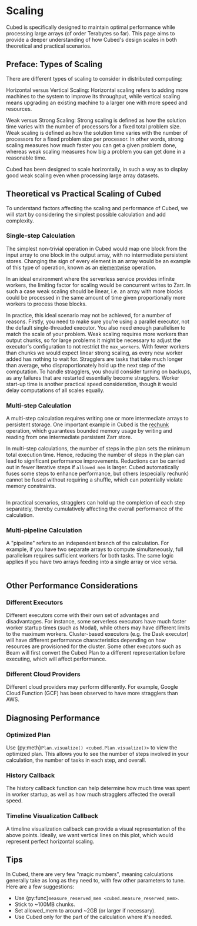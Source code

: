 # Scaling

Cubed is specifically designed to maintain optimal performance while processing large arrays (of order Terabytes so far).
This page aims to provide a deeper understanding of how Cubed's design scales in both theoretical and practical scenarios.

## Preface: Types of Scaling

There are different types of scaling to consider in distributed computing:

Horizontal versus Vertical Scaling: Horizontal scaling refers to adding more machines to the system to improve its throughput, while vertical scaling means upgrading an existing machine to a larger one with more speed and resources.

Weak versus Strong Scaling: Strong scaling is defined as how the solution time varies with the number of processors for a fixed total problem size.
Weak scaling is defined as how the solution time varies with the number of processors for a fixed problem size per processor.
In other words, strong scaling measures how much faster you can get a given problem done, whereas weak scaling measures how big a problem you can get done in a reasonable time.

Cubed has been designed to scale horizontally, in such a way as to display good weak scaling even when processing large array datasets.


## Theoretical vs Practical Scaling of Cubed

To understand factors affecting the scaling and performance of Cubed, we will start by considering the simplest possible calculation and add complexity.

### Single-step Calculation

The  simplest non-trivial operation in Cubed would map one block from the input array to one block in the output array, with no intermediate persistent stores.
Changing the sign of every element in an array would be an example of this type of operation, known as an [elementwise](Operations/elemwise) operation.

In an ideal environment where the serverless service provides infinite workers, the limiting factor for scaling would be concurrent writes to Zarr.
In such a case weak scaling should be linear, i.e. an array with more blocks could be processed in the same amount of time given proportionally more workers to process those blocks.

In practice, this ideal scenario may not be achieved, for a number of reasons.
Firstly, you need to make sure you're using a parallel executor, not the default single-threaded executor.
You also need enough parallelism to match the scale of your problem.
Weak scaling requires more workers than output chunks, so for large problems it might be necessary to adjust the executor's configuration to not restrict the ``max_workers``.
With fewer workers than chunks we would expect linear strong scaling, as every new worker added has nothing to wait for.
Stragglers are tasks that take much longer than average, who disproportionately hold up the next step of the computation.
To handle stragglers, you should consider turning on backups, as any failures that are restarted essentially become stragglers.
Worker start-up time is another practical speed consideration, though it would delay computations of all scales equally.

### Multi-step Calculation

A multi-step calculation requires writing one or more intermediate arrays to persistent storage.
One important example in Cubed is the [rechunk](Operations/rechunk) operation, which guarantees bounded memory usage by writing and reading from one intermediate persistent Zarr store.

In multi-step calculations, the number of steps in the plan sets the minimum total execution time.
Hence, reducing the number of steps in the plan can lead to significant performance improvements.
Reductions can be carried out in fewer iterative steps if ``allowed_mem`` is larger.
Cubed automatically fuses some steps to enhance performance, but others (especially rechunk) cannot be fused without requiring a shuffle, which can potentially violate memory constraints.

```{note} In theory multiple blockwise operations can be fused together, enhancing the performance further. However this has not yet been implemented in Cubed.
```

In practical scenarios, stragglers can hold up the completion of each step separately, thereby cumulatively affecting the overall performance of the calculation.

### Multi-pipeline Calculation

A "pipeline" refers to an independent branch of the calculation.
For example, if you have two separate arrays to compute simultaneously, full parallelism requires sufficient workers for both tasks.
The same logic applies if you have two arrays feeding into a single array or vice versa.


```{note} Currently Cubed will not necessarily execute independent pipelines in parallel on all executors.
```


## Other Performance Considerations

### Different Executors

Different executors come with their own set of advantages and disadvantages.
For instance, some serverless executors have much faster worker startup times (such as Modal), while others may have different limits to the maximum workers.
Cluster-based executors (e.g. the Dask executor) will have different performance characteristics depending on how resources are provisioned for the cluster.
Some other executors such as Beam will first convert the Cubed Plan to a different representation before executing, which will affect performance.

### Different Cloud Providers

Different cloud providers may perform differently. For example, Google Cloud Function (GCF) has been observed to have more stragglers than AWS.


## Diagnosing Performance

### Optimized Plan

Use {py:meth}`Plan.visualize() <cubed.Plan.visualize()>` to view the optimized plan. This allows you to see the number of steps involved in your calculation, the number of tasks in each step, and overall.

### History Callback

The history callback function can help determine how much time was spent in worker startup, as well as how much stragglers affected the overall speed.

### Timeline Visualization Callback

A timeline visualization callback can provide a visual representation of the above points. Ideally, we want vertical lines on this plot, which would represent perfect horizontal scaling.

## Tips

In Cubed, there are very few "magic numbers", meaning calculations generally take as long as they need to, with few other parameters to tune. Here are a few suggestions:

* Use {py:func}`measure_reserved_mem <cubed.measure_reserved_mem>`.
* Stick to ~100MB chunks.
* Set allowed_mem to around ~2GB (or larger if necessary).
* Use Cubed only for the part of the calculation where it's needed.
